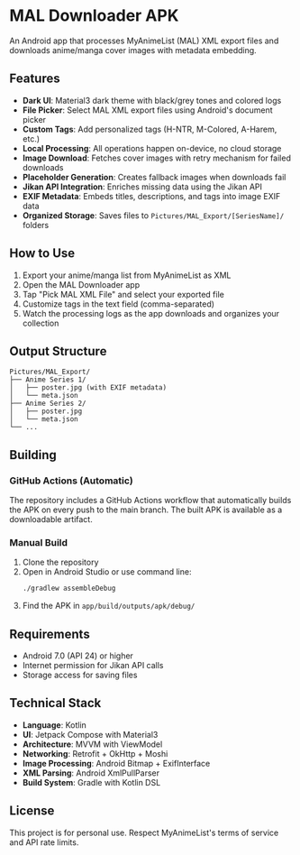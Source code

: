 # MAL Downloader APK

An Android app that processes MyAnimeList (MAL) XML export files and downloads anime/manga cover images with metadata embedding.

## Features

- **Dark UI**: Material3 dark theme with black/grey tones and colored logs
- **File Picker**: Select MAL XML export files using Android's document picker
- **Custom Tags**: Add personalized tags (H-NTR, M-Colored, A-Harem, etc.)
- **Local Processing**: All operations happen on-device, no cloud storage
- **Image Download**: Fetches cover images with retry mechanism for failed downloads
- **Placeholder Generation**: Creates fallback images when downloads fail
- **Jikan API Integration**: Enriches missing data using the Jikan API
- **EXIF Metadata**: Embeds titles, descriptions, and tags into image EXIF data
- **Organized Storage**: Saves files to `Pictures/MAL_Export/[SeriesName]/` folders

## How to Use

1. Export your anime/manga list from MyAnimeList as XML
2. Open the MAL Downloader app
3. Tap "Pick MAL XML File" and select your exported file
4. Customize tags in the text field (comma-separated)
5. Watch the processing logs as the app downloads and organizes your collection

## Output Structure

```
Pictures/MAL_Export/
├── Anime Series 1/
│   ├── poster.jpg (with EXIF metadata)
│   └── meta.json
├── Anime Series 2/
│   ├── poster.jpg
│   └── meta.json
└── ...
```

## Building

### GitHub Actions (Automatic)

The repository includes a GitHub Actions workflow that automatically builds the APK on every push to the main branch. The built APK is available as a downloadable artifact.

### Manual Build

1. Clone the repository
2. Open in Android Studio or use command line:
   ```bash
   ./gradlew assembleDebug
   ```
3. Find the APK in `app/build/outputs/apk/debug/`

## Requirements

- Android 7.0 (API 24) or higher
- Internet permission for Jikan API calls
- Storage access for saving files

## Technical Stack

- **Language**: Kotlin
- **UI**: Jetpack Compose with Material3
- **Architecture**: MVVM with ViewModel
- **Networking**: Retrofit + OkHttp + Moshi
- **Image Processing**: Android Bitmap + ExifInterface
- **XML Parsing**: Android XmlPullParser
- **Build System**: Gradle with Kotlin DSL

## License

This project is for personal use. Respect MyAnimeList's terms of service and API rate limits.